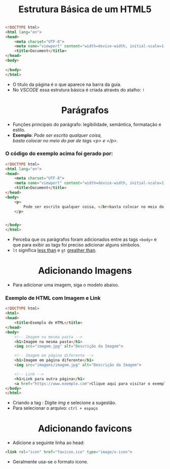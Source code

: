 
# <center> Estrutura Básica de um HTML5 </center>

```HTML

<!DOCTYPE html>
<html lang="en">
<head>
    <meta charset="UTF-8">
    <meta name="viewport" content="width=device-width, initial-scale=1.0">
    <title>Document</title>
</head>
<body>
    
</body>
</html>

```
+ O titulo da página é o que aparece na barra da guia.
+ No _VSCODE_ essa estrutura básica é criada através do atalho: `!`


# <center> Parágrafos </center>
+ Funções principais do parágrafo: legibilidade, semântica, formatação e estilo.
+ **Exemplo**: _Pode ser escrito qualquer coisa, </br>basta colocar no meio do par de tags &lt;p&gt; e &lt;/p&gt;_.

### O código do exemplo acima foi gerado por:
```HTML
<!DOCTYPE html>
<html lang="en">
<head>
    <meta charset="UTF-8">
    <meta name="viewport" content="width=device-width, initial-scale=1.0">
    <title>Document</title>
</head>
<body>
    <p>
        Pode ser escrito qualquer coisa, </br>basta colocar no meio do par de tags &lt;p&gt; e &lt;/p&gt;
    </p>


</body>
</html>
```
+ Perceba que os parágrafos foram adicionados entre as tags `<body>` e que para exibir as tags foi preciso adicionar alguns símbolos.
+ `lt` significa <u>less than</u> e `gt` <u>greather than</u>.

# <center>Adicionando Imagens</center>
+ Para adicionar uma imagem, siga o modelo abaixo.

### Exemplo de HTML com Imagem e Link

```html
<!DOCTYPE html>
<html>
<head>
    <title>Exemplo de HTML</title>
</head>
<body>
    <!-- Imagem na mesma pasta -->
    <h1>Imagem na mesma pasta</h1>
    <img src="imagem.jpg" alt="Descrição da Imagem">

    <!-- Imagem em página diferente -->
    <h1>Imagem em página diferente</h1>
    <img src="imagens/imagem.jpg" alt="Descrição da Imagem">

    <!-- Link -->
    <h1>Link para outra página</h1>
    <a href="https://www.exemplo.com">Clique aqui para visitar o exemplo</a>
</body>
</html>

```

+ Criando a tag <img>: Digite _img_ e selecione a sugestão. 
+ Para selecionar o arquivo: `ctrl + espaço`

# <center>Adicionando favicons</center>

+ Adicione a seguinte linha ao head:
```html
<link rel="icon" href="favicon.ico" type="image/x-icon">
```
+ Geralmente usa-se o formato ícone.